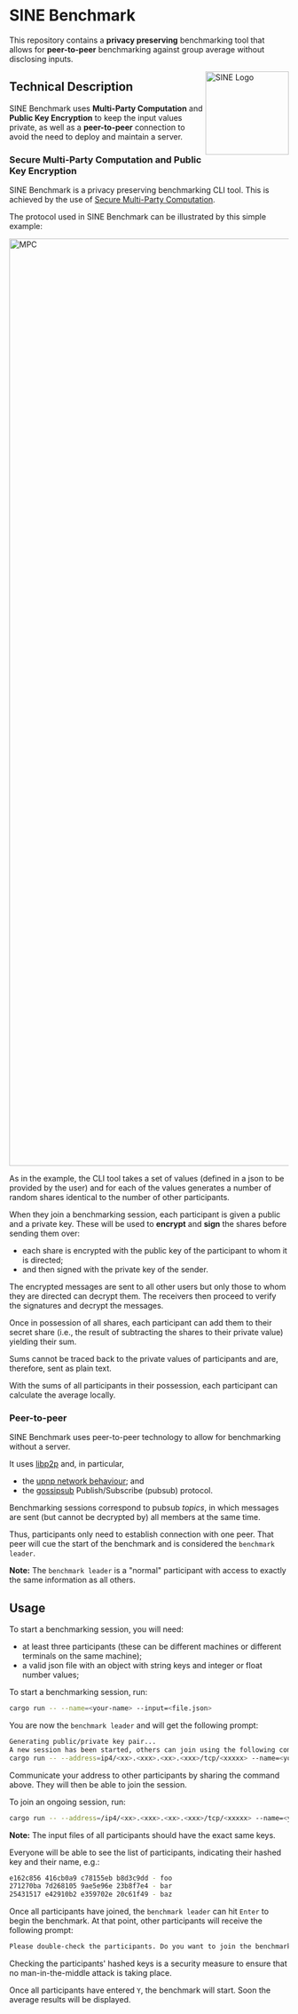 # SINE Benchmark

This repository contains a **privacy preserving** benchmarking tool that allows for **peer-to-peer** benchmarking against group average without disclosing inputs.

<img alt="SINE Logo" height="150" align="right" src="https://user-images.githubusercontent.com/358580/204315360-9e4916df-5080-4e7c-bd5b-7e002309b9db.png">

## Technical Description

SINE Benchmark uses **Multi-Party Computation** and **Public Key Encryption** to keep the input values private, as well as a **peer-to-peer** connection to avoid the need to deploy and maintain a server.

### Secure Multi-Party Computation and Public Key Encryption

SINE Benchmark is a privacy preserving benchmarking CLI tool. This is achieved by the use of [Secure Multi-Party Computation](https://sine.foundation/library/002-smpc).

The protocol used in SINE Benchmark can be illustrated by this simple example:

<img width="1670" alt="MPC" src="https://github.com/sine-fdn/sine-benchmark/assets/100690574/10619fc4-7f21-4127-8d29-2f5714203020">


As in the example, the CLI tool takes a set of values (defined in a json to be provided by the user) and for each of the values generates a number of random shares identical to the number of other participants.

When they join a benchmarking session, each participant is given a public and a private key. These will be used to **encrypt** and **sign** the shares before sending them over:
- each share is encrypted with the public key of the participant to whom it is directed;
- and then signed with the private key of the sender.

The encrypted messages are sent to all other users but only those to whom they are directed can decrypt them. The receivers then proceed to verify the signatures and decrypt the messages.

Once in possession of all shares, each participant can add them to their secret share (i.e., the result of subtracting the shares to their private value) yielding their sum.

Sums cannot be traced back to the private values of participants and are, therefore, sent as plain text.

With the sums of all participants in their possession, each participant can calculate the average locally.

### Peer-to-peer

SINE Benchmark uses peer-to-peer technology to allow for benchmarking without a server.

It uses [libp2p](https://github.com/libp2p/rust-libp2p) and, in particular,
- the [upnp network behaviour](https://github.com/libp2p/rust-libp2p/tree/master/examples/upnp); and
- the [gossipsub](https://github.com/libp2p/specs/tree/master/pubsub/gossipsub) Publish/Subscribe (pubsub) protocol.

Benchmarking sessions correspond to pubsub _topics_, in which messages are sent (but cannot be decrypted by) all members at the same time.

Thus, participants only need to establish connection with one peer. That peer will cue the start of the benchmark and is considered the `benchmark leader`.

**Note:** The `benchmark leader` is a "normal" participant with access to exactly the same information as all others.

## Usage

To start a benchmarking session, you will need:
- at least three participants (these can be different machines or different terminals on the same machine);
- a valid json file with an object with string keys and integer or float number values;

To start a benchmarking session, run:

```sh
cargo run -- --name=<your-name> --input=<file.json>
```

You are now the `benchmark leader` and will get the following prompt:

```sh
Generating public/private key pair...
A new session has been started, others can join using the following command:
cargo run -- --address=ip4/<xx>.<xxx>.<xx>.<xxx>/tcp/<xxxxx> --name=<your_alias> --input=<file.json>
```

Communicate your address to other participants by sharing the command above. They will then be able to join the session.

To join an ongoing session, run:

```sh
cargo run -- --address=/ip4/<xx>.<xxx>.<xx>.<xxx>/tcp/<xxxxx> --name=<your-name> --input=<file.json>
```

**Note:** The input files of all participants should have the exact same keys.

Everyone will be able to see the list of participants, indicating their hashed key and their name, e.g.:
```sh
e162c856 416cb0a9 c78155eb b8d3c9dd - foo
271270ba 7d268105 9ae5e96e 23b8f7e4 - bar
25431517 e42910b2 e359702e 20c61f49 - baz
```

Once all participants have joined, the `benchmark leader` can hit `Enter` to begin the benchmark. At that point, other participants will receive the following prompt:

```sh
Please double-check the participants. Do you want to join the benchmark? [Y/n]
```

Checking the participants' hashed keys is a security measure to ensure that no man-in-the-middle attack is taking place.

Once all participants have entered `Y`, the benchmark will start. Soon the average results will be displayed.
